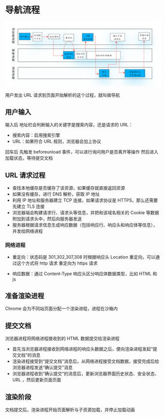 # 导航流程

![5-1](./img/5-1.jpg)

用户发出 URL 请求到页面开始解析的这个过程，就叫做导航

## 用户输入

输入后 地址栏会判断输入的关键字是搜索内容，还是请求的 URL：

- 搜索内容：启用搜索引擎
- URL：如果符合 URL 规则，浏览器会加上协议

回车后 先触发 beforeunload 事件，可以进行询问用户是否离开等操作
然后进入加载状态，等待提交文档

## URL 请求过程

- 查找本地缓存是否缓存了该资源，如果缓存就直接返回资源
- 如果没有缓存，进行 DNS 解析，获取 IP 地址
- 利用 IP 地址和服务器建立 TCP 连接，如果请求协议是 HTTPS，那么还需要先建立 TLS 连接
- 浏览器端会构建请求行、请求头等信息，并把和该域名相关的 Cookie 等数据附加到请求头中，然后向服务器发送
- 服务器根据请求信息生成响应数据（包括响应行、响应头和响应体等信息），并发给网络进程

### 网络进程

- 重定向：状态码是 301,302,307,308 时根据响应头 Location 重定向，可以通过这个方式将 http 请求 重定向为 https 请求

- 响应数据：通过 Content-Type 响应头区分响应体数据类型，比如 HTML 和 js

## 准备渲染进程

Chrome 会为不同站页面分配一个渲染进程，进程在沙箱内

## 提交文档

浏览器进程将网络进程接收到的 HTML 数据提交给渲染进程

- 首先当浏览器进程接收到网络进程的响应头数据之后，便向渲染进程发起“提交文档”的消息
- 渲染进程接受到“提交文档”消息后，从网络进程接受文档数据，接受完成后给浏览器进程发送“确认提交”消息
- 浏览器进程收到“确认提交”的消息后，更新浏览器界面历史状态、安全状态、URL ，然后更新页面页面

## 渲染阶段

文档提交后，渲染进程开始页面解析与子资源加载，并停止加载动画
